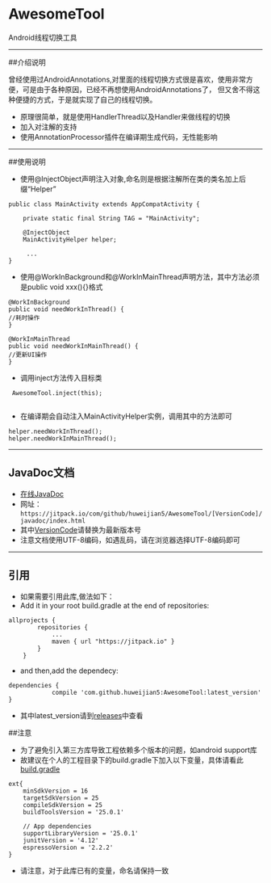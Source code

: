 # AwesomeTool
Android线程切换工具

---
##介绍说明

曾经使用过AndroidAnnotations,对里面的线程切换方式很是喜欢，使用非常方便，可是由于各种原因，已经不再想使用AndroidAnnotations了，
但又舍不得这种便捷的方式，于是就实现了自己的线程切换。
* 原理很简单，就是使用HandlerThread以及Handler来做线程的切换
* 加入对注解的支持
* 使用AnnotationProcessor插件在编译期生成代码，无性能影响

---
##使用说明

* 使用@InjectObject声明注入对象,命名则是根据注解所在类的类名加上后缀“Helper”
```
public class MainActivity extends AppCompatActivity {

    private static final String TAG = "MainActivity";

    @InjectObject
    MainActivityHelper helper;
    
     ...
}

```

* 使用@WorkInBackground和@WorkInMainThread声明方法，其中方法必须是public void xxx(){}格式

```
@WorkInBackground
public void needWorkInThread() {
//耗时操作
}

@WorkInMainThread
public void needWorkInMainThread() {
//更新UI操作
}

```

* 调用inject方法传入目标类

```
 AwesomeTool.inject(this);
 
```

* 在编译期会自动注入MainActivityHelper实例，调用其中的方法即可

```
helper.needWorkInThread();
helper.needWorkInMainThread();

```
---
## JavaDoc文档

* [在线JavaDoc](https://jitpack.io/com/github/huweijian5/AwesomeTool/1.0.0/javadoc/index.html)
* 网址：`https://jitpack.io/com/github/huweijian5/AwesomeTool/[VersionCode]/javadoc/index.html`
* 其中[VersionCode](https://github.com/huweijian5/AwesomeTool/releases)请替换为最新版本号
* 注意文档使用UTF-8编码，如遇乱码，请在浏览器选择UTF-8编码即可

---
## 引用

* 如果需要引用此库,做法如下：
* Add it in your root build.gradle at the end of repositories:
```
allprojects {
		repositories {
			...
			maven { url "https://jitpack.io" }
		}
	}
```	
* and then,add the dependecy:
```
dependencies {
	        compile 'com.github.huweijian5:AwesomeTool:latest_version'
}
```
* 其中latest_version请到[releases](https://github.com/huweijian5/AwesomeTool/releases)中查看

##注意
* 为了避免引入第三方库导致工程依赖多个版本的问题，如android support库
* 故建议在个人的工程目录下的build.gradle下加入以下变量，具体请看此[build.gradle](https://github.com/huweijian5/AwesomeTool/blob/master/build.gradle)
```
ext{
    minSdkVersion = 16
    targetSdkVersion = 25
    compileSdkVersion = 25
    buildToolsVersion = '25.0.1'

    // App dependencies
    supportLibraryVersion = '25.0.1'
    junitVersion = '4.12'
    espressoVersion = '2.2.2'
}
```	
* 请注意，对于此库已有的变量，命名请保持一致


